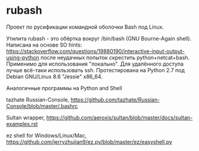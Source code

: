 # rubash

Проект по русификации командной оболочки Bash под Linux.

Утилита rubash - это обёртка вокруг /bin/bash (GNU Bourne-Again shell).
Написана на основе SO hints:
https://stackoverflow.com/questions/19880190/interactive-input-output-using-python
после неудачных попыток скрестить python+netcat+bash.
Применимо для использования "локально". Для удалённого доступа лучше всё-таки использовать ssh.
Протестирована на Python 2.7 под Debian GNU/Linux 8.6 "Jessie" x86_64.

Аналогичные программы на Python and Shell

tazhate Russian-Console, https://github.com/tazhate/Russian-Console/blob/master/.bashrc

Sultan wrapper, https://github.com/aeroxis/sultan/blob/master/docs/sultan-examples.rst

ez shell for Windows/Linux/Mac, https://github.com/jerryzhujian9/ez.py/blob/master/ez/easyshell.py

